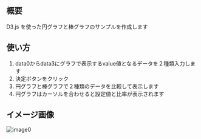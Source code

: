 ## 概要
D3.js を使った円グラフと棒グラフのサンプルを作成します

## 使い方
1. data0からdata3にグラフで表示するvalue値となるデータを２種類入力します    
2. 決定ボタンをクリック    
3. 円グラフと棒グラフで２種類のデータを比較して表示します    
4. 円グラフはカーソルを合わせると設定値と比率が表示されます

## イメージ画像
![image0](https://user-images.githubusercontent.com/34799564/34322772-09efdab8-e874-11e7-8066-68f7614a2719.png)
